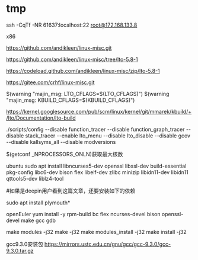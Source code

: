 # tmp

ssh -CqTf -NR  61637:localhost:22 root@172.168.133.8

x86

https://github.com/andikleen/linux-misc.git

https://github.com/andikleen/linux-misc/tree/lto-5.8-1

https://codeload.github.com/andikleen/linux-misc/zip/lto-5.8-1

https://gitee.com/crhf/linux-misc.git

$(warning "majin_msg: LTO_CFLAGS=$(LTO_CFLAGS)")
$(warning "majin_msg: KBUILD_CFLAGS=$(KBUILD_CFLAGS)")

https://kernel.googlesource.com/pub/scm/linux/kernel/git/mmarek/kbuild/+/lto/Documentation/lto-build

./scripts/config --disable function_tracer --disable function_graph_tracer --disable stack_tracer --enable lto_menu --disable lto_disable --disable gcov --disable kallsyms_all --disable modversions

$(getconf _NPROCESSORS_ONLN)获取最大核数

ubuntu
sudo apt install libncurses5-dev openssl libssl-dev build-essential pkg-config libc6-dev bison flex libelf-dev zlibc minizip libidn11-dev libidn11 qttools5-dev liblz4-tool

#如果是deepin用户看到这篇文章，还要安装如下的依赖

sudo apt install plymouth*

openEuler
yum install -y rpm-build bc flex ncurses-devel bison openssl-devel make gcc gdb

make modules -j32
make -j32
make modules_install -j32
make install -j32

gcc9.3.0安装包 https://mirrors.ustc.edu.cn/gnu/gcc/gcc-9.3.0/gcc-9.3.0.tar.gz





